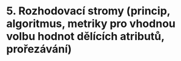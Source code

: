 # 5. Rozhodovací stromy (princip, algoritmus, metriky pro vhodnou volbu hodnot dělících atributů, prořezávání)
